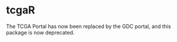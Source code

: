 # tcgaR

The TCGA Portal has now been replaced by the GDC portal, and this package is now deprecated. 
